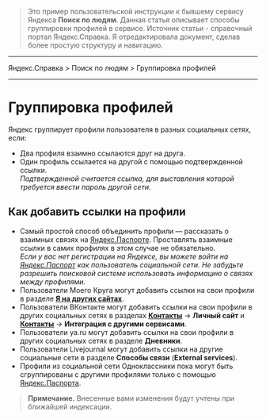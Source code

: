 ﻿> Это пример пользовательской инструкции к бывшему сервису Яндекса **Поиск по людям**. Данная статья описывает способы группировки профилей в сервисе. Источник статьи - справочный портал Яндекс.Справка. Я отредактировала документ, сделав более простую структуру и навигацию.

---
Яндекс.Справка > Поиск по людям > Группировка профилей

---
# Группировка профилей

Яндекс группирует профили пользователя в разных социальных сетях, если:
* Два профиля взаимно ссылаются друг на друга.
* Один профиль ссылается на другой с помощью подтвержденной ссылки.<br>
*Подтвержденной считается ссылка, для выставления которой требуется ввести пароль другой сети.*

## Как добавить ссылки на профили

* Самый простой способ объединить профили — рассказать о взаимных связях на [Яндекс.Паспорте](https://passport.yandex.ru/profile/social). Проставлять взаимные ссылки в самих профилях в этом случае не обязательно.<br> *Если у вас нет регистрации на Яндексе, вы можете войти на [Яндекс.Паспорт](https://passport.yandex.ru/profile/social) как пользователь социальной сети. Не забудьте разрешить поисковой системе использовать информацию о связях между профилями.*
* Пользователи Моего Круга могут добавить ссылки на свои профили в разделе [**Я на других сайтах**](http://moikrug.ru/master/profile/sites/).
* Пользователи ВКонтакте могут добавить ссылки на свои профили в других социальных сетях в разделах [**Контакты**](http://vk.com/edit?act=contacts) → **Личный сайт** и [**Контакты**](http://vk.com/edit?act=contacts) → **Интеграция с другими сервисами**.
* Пользователи ya.ru могут добавить ссылки на свои профили в других социальных сетях в разделе **Дневники**.
* Пользователи Livejournal могут добавить ссылки на другие социальные сети в разделе **Способы связи**
(**External services**).
* Профили из социальной сети Одноклассники пока могут быть сгруппированы с другими профилями только с помощью [Яндекс.Паспорта](https://passport.yandex.ru/profile/social).

> **Примечание.** Внесенные вами изменения будут учтены при ближайшей индексации.
